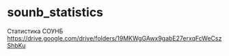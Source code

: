 # sounb_statistics
Статистика СОУНБ
https://drive.google.com/drive/folders/19MKWgGAwx9gabE27erxqFcWeCszShbKu
